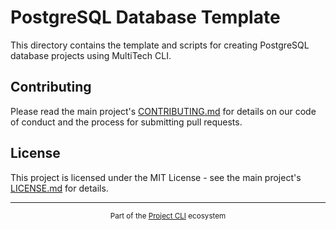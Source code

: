 # PostgreSQL Database Template

This directory contains the template and scripts for creating PostgreSQL database projects using MultiTech CLI.

## Contributing

Please read the main project's [CONTRIBUTING.md](../../CONTRIBUTING.md) for details on our code of conduct and the process for submitting pull requests.

## License

This project is licensed under the MIT License - see the main project's [LICENSE.md](../../LICENSE.md) for details. 

---

<div align="center">
  <sub>Part of the <a href="../../README.md">Project CLI</a> ecosystem</sub>
</div> 